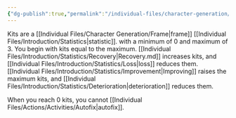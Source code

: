 ```yaml
---
{"dg-publish":true,"permalink":"/individual-files/character-generation/frame/frame-statistics/kits/"}
---
```


Kits are a [[Individual Files/Character Generation/Frame\|frame]] [[Individual Files/Introduction/Statistics\|statistic]]. with a minimum of 0 and maximum of 3. You begin with kits equal to the maximum. [[Individual Files/Introduction/Statistics/Recovery\|Recovery.md]] increases kits, and [[Individual Files/Introduction/Statistics/Loss\|loss]] reduces them. [[Individual Files/Introduction/Statistics/Improvement\|Improving]] raises the maximum kits, and [[Individual Files/Introduction/Statistics/Deterioration\|deterioration]] reduces them.

When you reach 0 kits, you cannot [[Individual Files/Actions/Activities/Autofix\|autofix]].
